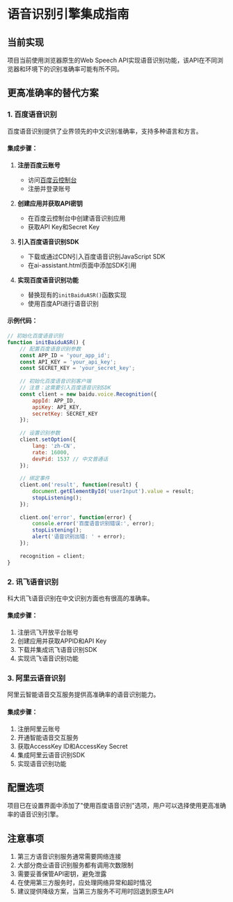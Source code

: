 # 语音识别引擎集成指南

## 当前实现

项目当前使用浏览器原生的Web Speech API实现语音识别功能，该API在不同浏览器和环境下的识别准确率可能有所不同。

## 更高准确率的替代方案

### 1. 百度语音识别

百度语音识别提供了业界领先的中文识别准确率，支持多种语言和方言。

#### 集成步骤：

1. **注册百度云账号**
   - 访问[百度云控制台](https://console.bce.baidu.com/)
   - 注册并登录账号

2. **创建应用并获取API密钥**
   - 在百度云控制台中创建语音识别应用
   - 获取API Key和Secret Key

3. **引入百度语音识别SDK**
   - 下载或通过CDN引入百度语音识别JavaScript SDK
   - 在ai-assistant.html页面中添加SDK引用

4. **实现百度语音识别功能**
   - 替换现有的`initBaiduASR()`函数实现
   - 使用百度API进行语音识别

#### 示例代码：

```javascript
// 初始化百度语音识别
function initBaiduASR() {
    // 配置百度语音识别参数
    const APP_ID = 'your_app_id';
    const API_KEY = 'your_api_key';
    const SECRET_KEY = 'your_secret_key';
    
    // 初始化百度语音识别客户端
    // 注意：这需要引入百度语音识别SDK
    const client = new baidu.voice.Recognition({
        appId: APP_ID,
        apiKey: API_KEY,
        secretKey: SECRET_KEY
    });
    
    // 设置识别参数
    client.setOption({
        lang: 'zh-CN',
        rate: 16000,
        devPid: 1537 // 中文普通话
    });
    
    // 绑定事件
    client.on('result', function(result) {
        document.getElementById('userInput').value = result;
        stopListening();
    });
    
    client.on('error', function(error) {
        console.error('百度语音识别错误:', error);
        stopListening();
        alert('语音识别出错: ' + error);
    });
    
    recognition = client;
}
```

### 2. 讯飞语音识别

科大讯飞语音识别在中文识别方面也有很高的准确率。

#### 集成步骤：

1. 注册讯飞开放平台账号
2. 创建应用并获取APPID和API Key
3. 下载并集成讯飞语音识别SDK
4. 实现讯飞语音识别功能

### 3. 阿里云语音识别

阿里云智能语音交互服务提供高准确率的语音识别能力。

#### 集成步骤：

1. 注册阿里云账号
2. 开通智能语音交互服务
3. 获取AccessKey ID和AccessKey Secret
4. 集成阿里云语音识别SDK
5. 实现语音识别功能

## 配置选项

项目已在设置界面中添加了"使用百度语音识别"选项，用户可以选择使用更高准确率的语音识别引擎。

## 注意事项

1. 第三方语音识别服务通常需要网络连接
2. 大部分商业语音识别服务都有调用次数限制
3. 需要妥善保管API密钥，避免泄露
4. 在使用第三方服务时，应处理网络异常和超时情况
5. 建议提供降级方案，当第三方服务不可用时回退到原生API